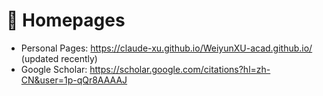 # 📎 Homepages
- Personal Pages: https://claude-xu.github.io/WeiyunXU-acad.github.io/ (updated recently)
- Google Scholar: https://scholar.google.com/citations?hl=zh-CN&user=1p-qQr8AAAAJ
